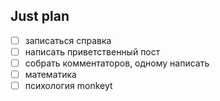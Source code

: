 ## Just plan
- [ ] записаться справка
- [ ] написать приветственный пост
- [ ] собрать комментаторов, одному написать
- [ ] математика
- [ ] психология
monkeyt
